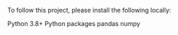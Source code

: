 

To follow this project, please install the following locally:

Python 3.8+
Python packages
pandas
numpy


